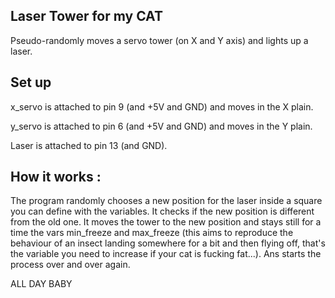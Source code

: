 
## Laser Tower for my CAT 
Pseudo-randomly moves a servo tower (on X and Y axis) and lights up a laser.

## Set up
x_servo is attached to pin 9 (and +5V and GND) and moves in the X plain.

y_servo is attached to pin 6 (and +5V and GND) and moves in the Y plain.

Laser is attached to pin 13 (and GND).

## How it works : 
The program randomly chooses a new position for the laser inside a square you can define with the variables.
It checks if the new position is different from the old one.
It moves the tower to the new position and stays still for a time the vars min_freeze and max_freeze 
(this aims to reproduce the behaviour of an insect landing somewhere for a bit and then flying off, 
that's the variable you need to increase if your cat is fucking fat...).
Ans starts the process over and over again. 

ALL DAY BABY

